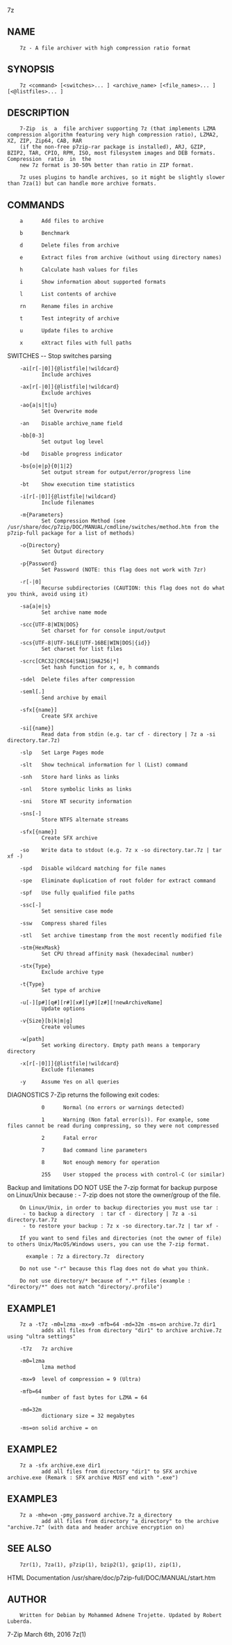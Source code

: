   7z
 
## NAME
        7z - A file archiver with high compression ratio format
 
## SYNOPSIS
        7z <command> [<switches>... ] <archive_name> [<file_names>... ] [<@listfiles>... ]
 
## DESCRIPTION
        7-Zip  is  a  file archiver supporting 7z (that implements LZMA compression algorithm featuring very high compression ratio), LZMA2, XZ, ZIP, Zip64, CAB, RAR
        (if the non-free p7zip-rar package is installed), ARJ, GZIP, BZIP2, TAR, CPIO, RPM, ISO, most filesystem images and DEB formats.  Compression  ratio  in  the
        new 7z format is 30-50% better than ratio in ZIP format.
 
        7z uses plugins to handle archives, so it might be slightly slower than 7za(1) but can handle more archive formats.
 
## COMMANDS
        a      Add files to archive
 
        b      Benchmark
 
        d      Delete files from archive
 
        e      Extract files from archive (without using directory names)
 
        h      Calculate hash values for files
 
        i      Show information about supported formats
 
        l      List contents of archive
 
        rn     Rename files in archive
 
        t      Test integrity of archive
 
        u      Update files to archive
 
        x      eXtract files with full paths
 
 SWITCHES
        --     Stop switches parsing
 
        -ai[r[-|0]]{@listfile|!wildcard}
               Include archives
 
        -ax[r[-|0]]{@listfile|!wildcard}
               Exclude archives
 
        -ao{a|s|t|u}
               Set Overwrite mode
 
        -an    Disable archive_name field
 
        -bb[0-3]
               Set output log level
 
        -bd    Disable progress indicator
 
        -bs{o|e|p}{0|1|2}
               Set output stream for output/error/progress line
 
        -bt    Show execution time statistics
 
        -i[r[-|0]]{@listfile|!wildcard}
               Include filenames
 
        -m{Parameters}
               Set Compression Method (see /usr/share/doc/p7zip/DOC/MANUAL/cmdline/switches/method.htm from the p7zip-full package for a list of methods)
 
        -o{Directory}
               Set Output directory
 
        -p{Password}
               Set Password (NOTE: this flag does not work with 7zr)
 
        -r[-|0]
               Recurse subdirectories (CAUTION: this flag does not do what you think, avoid using it)
 
        -sa{a|e|s}
               Set archive name mode
 
        -scc{UTF-8|WIN|DOS}
               Set charset for for console input/output
 
        -scs{UTF-8|UTF-16LE|UTF-16BE|WIN|DOS|{id}}
               Set charset for list files
 
        -scrc[CRC32|CRC64|SHA1|SHA256|*]
               Set hash function for x, e, h commands
 
        -sdel  Delete files after compression
 
        -seml[.]
               Send archive by email
 
        -sfx[{name}]
               Create SFX archive
 
        -si[{name}]
               Read data from stdin (e.g. tar cf - directory | 7z a -si directory.tar.7z)
 
        -slp   Set Large Pages mode
 
        -slt   Show technical information for l (List) command
 
        -snh   Store hard links as links
 
        -snl   Store symbolic links as links
 
        -sni   Store NT security information
 
        -sns[-]
               Store NTFS alternate streams
 
        -sfx[{name}]
               Create SFX archive
 
        -so    Write data to stdout (e.g. 7z x -so directory.tar.7z | tar xf -)
 
        -spd   Disable wildcard matching for file names
 
        -spe   Eliminate duplication of root folder for extract command
 
        -spf   Use fully qualified file paths
 
        -ssc[-]
               Set sensitive case mode
 
        -ssw   Compress shared files
 
        -stl   Set archive timestamp from the most recently modified file
 
        -stm{HexMask}
               Set CPU thread affinity mask (hexadecimal number)
 
        -stx{Type}
               Exclude archive type
 
        -t{Type}
               Set type of archive
 
        -u[-][p#][q#][r#][x#][y#][z#][!newArchiveName]
               Update options
 
        -v{Size}[b|k|m|g]
               Create volumes
 
        -w[path]
               Set working directory. Empty path means a temporary directory
 
        -x[r[-|0]]]{@listfile|!wildcard}
               Exclude filenames
 
        -y     Assume Yes on all queries
 
 DIAGNOSTICS
        7-Zip returns the following exit codes:
 
               0      Normal (no errors or warnings detected)
 
               1      Warning (Non fatal error(s)). For example, some files cannot be read during compressing, so they were not compressed
 
               2      Fatal error
 
               7      Bad command line parameters
 
               8      Not enough memory for operation
 
               255    User stopped the process with control-C (or similar)
 
 Backup and limitations
        DO NOT USE the 7-zip format for backup purpose on Linux/Unix because :
         - 7-zip does not store the owner/group of the file.
 
        On Linux/Unix, in order to backup directories you must use tar :
         - to backup a directory  : tar cf - directory | 7z a -si directory.tar.7z
         - to restore your backup : 7z x -so directory.tar.7z | tar xf -
 
        If you want to send files and directories (not the owner of file) to others Unix/MacOS/Windows users, you can use the 7-zip format.
 
          example : 7z a directory.7z  directory
 
        Do not use "-r" because this flag does not do what you think.
 
        Do not use directory/* because of ".*" files (example : "directory/*" does not match "directory/.profile")
 
## EXAMPLE1
        7z a -t7z -m0=lzma -mx=9 -mfb=64 -md=32m -ms=on archive.7z dir1
               adds all files from directory "dir1" to archive archive.7z using "ultra settings"
 
        -t7z   7z archive
 
        -m0=lzma
               lzma method
 
        -mx=9  level of compression = 9 (Ultra)
 
        -mfb=64
               number of fast bytes for LZMA = 64
 
        -md=32m
               dictionary size = 32 megabytes
 
        -ms=on solid archive = on
 
## EXAMPLE2
        7z a -sfx archive.exe dir1
               add all files from directory "dir1" to SFX archive archive.exe (Remark : SFX archive MUST end with ".exe")
 
## EXAMPLE3
        7z a -mhe=on -pmy_password archive.7z a_directory
               add all files from directory "a_directory" to the archive "archive.7z" (with data and header archive encryption on)
 
## SEE ALSO
        7zr(1), 7za(1), p7zip(1), bzip2(1), gzip(1), zip(1),
 
 HTML Documentation
        /usr/share/doc/p7zip-full/DOC/MANUAL/start.htm
 
## AUTHOR
        Written for Debian by Mohammed Adnene Trojette. Updated by Robert Luberda.
 
 7-Zip                                                                      March 6th, 2016                                                                     7z(1)
